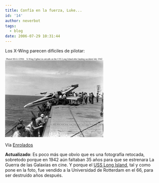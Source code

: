 ```yaml
---
title: Confía en la fuerza, Luke...
id: '14'
author: neverbot
tags:
  - blog
date: 2006-07-29 10:31:44
---
```


Los X-Wing parecen difíciles de pilotar:

![X-Wing](./confia-en-la-fuerza-luke/xwing.jpg "X-Wing")

Vía [Enrolados](http://www.enrolados.com/?p=308)

**Actualizado**: Es poco más que obvio que es una fotografía retocada, sobretodo porque en 1942 aún faltaban 35 años para que se estrenara La Guerra de las Galaxias en cine. Y porque el [USS Long Island](http://en.wikipedia.org/wiki/USS_Long_Island_(CVE-1)), tal y como pone en la foto, fue vendido a la Universidad de Rotterdam en el 66, para ser destruído años después.
